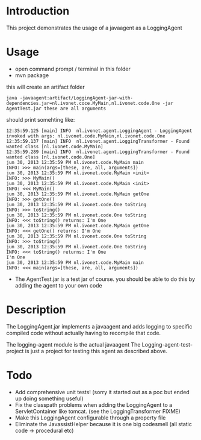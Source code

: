 # Introduction #

This project demonstrates the usage of a javaagent as a LoggingAgent

# Usage #

* open command prompt / terminal in this folder
* mvn package


this will create an artifact folder



    java -javaagent:artifact/LoggingAgent-jar-with-dependencies.jar=nl.ivonet.coce.MyMain,nl.ivonet.code.One -jar AgentTest.jar these are all arguments


should print somehting like:


    12:35:59.125 [main] INFO  nl.ivonet.agent.LoggingAgent - LoggingAgent invoked with args: nl.ivonet.code.MyMain,nl.ivonet.code.One
    12:35:59.137 [main] INFO  nl.ivonet.agent.LoggingTransformer - Found wanted class [nl.ivonet.code.MyMain]
    12:35:59.289 [main] INFO  nl.ivonet.agent.LoggingTransformer - Found wanted class [nl.ivonet.code.One]
    jun 30, 2013 12:35:59 PM nl.ivonet.code.MyMain main
    INFO: >>> main(args=[these, are, all, arguments])
    jun 30, 2013 12:35:59 PM nl.ivonet.code.MyMain <init>
    INFO: >>> MyMain()
    jun 30, 2013 12:35:59 PM nl.ivonet.code.MyMain <init>
    INFO: <<< MyMain()
    jun 30, 2013 12:35:59 PM nl.ivonet.code.MyMain getOne
    INFO: >>> getOne()
    jun 30, 2013 12:35:59 PM nl.ivonet.code.One toString
    INFO: >>> toString()
    jun 30, 2013 12:35:59 PM nl.ivonet.code.One toString
    INFO: <<< toString() returns: I'm One
    jun 30, 2013 12:35:59 PM nl.ivonet.code.MyMain getOne
    INFO: <<< getOne() returns: I'm One
    jun 30, 2013 12:35:59 PM nl.ivonet.code.One toString
    INFO: >>> toString()
    jun 30, 2013 12:35:59 PM nl.ivonet.code.One toString
    INFO: <<< toString() returns: I'm One
    I'm One
    jun 30, 2013 12:35:59 PM nl.ivonet.code.MyMain main
    INFO: <<< main(args=[these, are, all, arguments])


* The AgentTest.jar is a test jar of course. you should be able to do this by adding the agent to your own code


# Description #

The LoggingAgent.jar implements a javaagent and adds logging to specific compiled code without actually having to
recompile that code.

The logging-agent module is the actual javaagent
The Logging-agent-test-project is just a project for testing this agent as described above.

# Todo #

* Add comprehensive unit tests! (sorry it started out as a poc but ended up doing something useful)
* Fix the classpath problems when adding the LoggingAgent to a ServletContainer like tomcat. (see the LoggingTransformer FIXME)
* Make this LoggingAgent configurable through a property file
* Eliminate the JavassistHelper because it is one big codesmell (all static code -> procedural etc)

